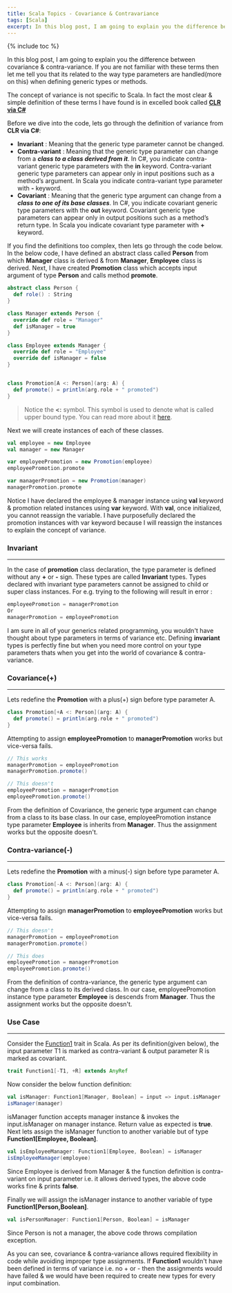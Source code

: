 ```yaml
---
title: Scala Topics - Covariance & Contravariance
tags: [Scala]
excerpt: In this blog post, I am going to explain you the difference between covariance & contra-variance. If you are not familiar with these terms then let me tell you that its related to the way type parameters are handled(more on this) when defining generic types or methods.
---
```

{% include toc %}

In this blog post, I am going to explain you the difference between covariance & contra-variance. If you are not familiar with these terms then let me tell you that its related to the way type parameters are handled(more on this) when defining generic types or methods.

The concept of variance is not specific to Scala. In fact the most clear & simple definition of these terms I have found is in excelled book called [**CLR via C#**](https://www.amazon.com/CLR-via-4th-Developer-Reference/dp/0735667454/ref=sr_1_1?ie=UTF8&qid=1483557398&sr=8-1&keywords=clr+via+c)

Before we dive into the code, lets go through the definition of variance from **CLR via C#**:

* **Invariant** : Meaning that the generic type parameter cannot be changed. 
* **Contra-variant** : Meaning that the generic type parameter can change from a _**class to a class derived from it**_. In C#, you indicate contra-variant generic type parameters with the **in** keyword. Contra-variant generic type parameters can appear only in input positions such as a method’s argument. In Scala you indicate contra-variant type parameter with **-** keyword.
* **Covariant** : Meaning that the generic type argument can change from a _**class to one of its base classes**_. In C#, you indicate covariant generic type parameters with the **out** keyword. Covariant generic type parameters can appear only in output positions such as a method’s return type. In Scala you indicate covariant type parameter with **+** keyword.

If you find the definitions too complex, then lets go through the code below. In the below code, I have defined an abstract class called **Person** from which **Manager** class is derived & from **Manager**, **Employee** class is derived. Next, I have created **Promotion** class which accepts input argument of type **Person** and calls method **promote**.

```scala
abstract class Person {
  def role() : String
}

class Manager extends Person {
  override def role = "Manager"
  def isManager = true
}

class Employee extends Manager {
  override def role = "Employee"
  override def isManager = false
}


class Promotion[A <: Person](arg: A) {
  def promote() = println(arg.role + " promoted")
}
```
> Notice the **<:** symbol. This symbol is used to denote what is called upper bound type. You can read more about it [here](http://docs.scala-lang.org/tutorials/tour/upper-type-bounds).

Next we will create instances of each of these classes.

```scala
val employee = new Employee
val manager = new Manager

var employeePromotion = new Promotion(employee)
employeePromotion.promote

var managerPromotion = new Promotion(manager)
managerPromotion.promote
```

Notice I have declared the employee & manager instance using **val** keyword & promotion related instances using **var** keyword. With **val**, once initialized, you cannot reassign the variable. I have purposefully declared the promotion instances with var keyword because I will reassign the instances to explain the concept of variance.

### Invariant
---

In the case of **promotion** class declaration, the type parameter is defined without any **+** or **-** sign. These types are called **Invariant** types. Types declared with invariant type parameters cannot be assigned to child or super class instances. For e.g. trying to the following will result in error :

```scala
employeePromotion = managerPromotion
Or
managerPromotion = employeePromotion
```

I am sure in all of your generics related programming, you wouldn't have thought about type parameters in terms of variance etc. Defining **invariant** types is perfectly fine but when you need more control on your type parameters thats when you get into the world of covariance & contra-variance.

### Covariance(+)
---

Lets redefine the **Promotion** with a plus(+) sign before type parameter A.

```scala
class Promotion[+A <: Person](arg: A) {
  def promote() = println(arg.role + " promoted")
}
```

Attempting to assign **employeePromotion** to **managerPromotion** works but vice-versa fails.

```scala
// This works
managerPromotion = employeePromotion
managerPromotion.promote()

// This doesn't
employeePromotion = managerPromotion
employeePromotion.promote()
```
From the definition of Covariance, the generic type argument can change from a class to its base class. In our case, employeePromotion instance type parameter **Employee** is inherits from **Manager**. Thus the assignment works but the opposite doesn't. 

### Contra-variance(-)
---

Lets redefine the **Promotion** with a minus(-) sign before type parameter A.

```scala
class Promotion[-A <: Person](arg: A) {
  def promote() = println(arg.role + " promoted")
}
```

Attempting to assign **managerPromotion** to **employeePromotion** works but vice-versa fails.

```scala
// This doesn't
managerPromotion = employeePromotion
managerPromotion.promote()

// This does
employeePromotion = managerPromotion
employeePromotion.promote()
```
From the definition of contra-variance, the generic type argument can change from a class to its derived class. In our case, employeePromotion instance type parameter **Employee** is descends from **Manager**. Thus the assignment works but the opposite doesn't. 

### Use Case
---

Consider the [Function1](http://www.scala-lang.org/api/2.9.2/scala/Function1.html) trait in Scala. As per its definition(given below), the input parameter T1 is marked as contra-variant & output parameter R is marked as covariant.

```scala
trait Function1[-T1, +R] extends AnyRef
```

Now consider the below function definition:

```scala
val isManager: Function1[Manager, Boolean] = input => input.isManager
isManager(manager)
```

isManager function accepts manager instance & invokes the input.isManager on manager instance. Return value as expected is **true**. Next lets assign the isManager function to another variable but of type **Function1[Employee, Boolean]**.

```scala
val isEmployeeManager: Function1[Employee, Boolean] = isManager
isEmployeeManager(employee)
```

Since Employee is derived from Manager & the function definition is contra-variant on input parameter i.e. it allows derived types, the above code works fine & prints **false**.

Finally we will assign the isManager instance to another variable of type **Function1[Person,Boolean]**.

```scala
val isPersonManager: Function1[Person, Boolean] = isManager
```

Since Person is not a manager, the above code throws compilation exception.

As you can see, covariance & contra-variance allows required flexibility in code while avoiding improper type assignments. If **Function1** wouldn't have been defined in terms of variance i.e. no + or - then the assignments would have failed & we would have been required to create new types for every input combination.




